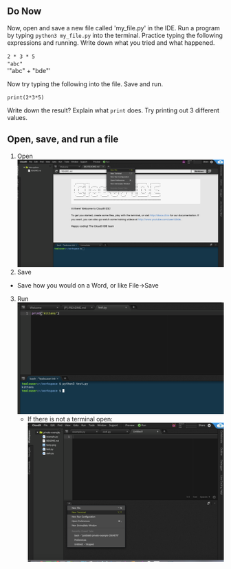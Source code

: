 ## Do Now
Now, open and save a new file called 'my_file.py' in the IDE. Run a program by typing `python3 my_file.py` into the terminal. Practice typing the following expressions and  running. Write down what you tried and what happened.
 
`2 * 3 * 5`
<br>
`"abc"`
<br>
'"abc" + "bde"'
<br>

Now try typing the following into the file. Save and run. 
```
print(2*3*5)
```
Write down the result? Explain what `print` does. Try printing out 3 different values.


## Open, save, and run a file 
1. Open
![Open A file](new_file_photo.png)
2. Save
* Save how you would on a Word, or like File->Save
3. Run 
![Run Python 3](running_file_python3.png)
    * If there is not a terminal open: 
    ![New Terminal](new_terminal_photo.png)

